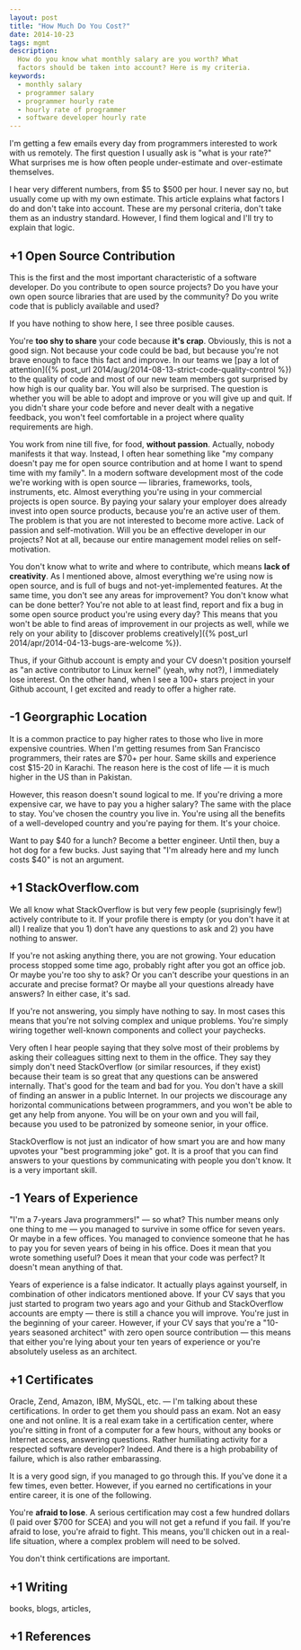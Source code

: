 ```yaml
---
layout: post
title: "How Much Do You Cost?"
date: 2014-10-23
tags: mgmt
description:
  How do you know what monthly salary are you worth? What
  factors should be taken into account? Here is my criteria.
keywords:
  - monthly salary
  - programmer salary
  - programmer hourly rate
  - hourly rate of programmer
  - software developer hourly rate
---
```


I'm getting a few emails every day from programmers
interested to work with us remotely. The first question I usually
ask is "what is your rate?" What surprises me is how
often people under-estimate and over-estimate themselves.

I hear very different numbers, from $5 to $500 per hour. I never
say no, but usually come up with my own estimate. This article
explains what factors I do and don't take into account. These are
my personal criteria, don't take them as an industry standard. However,
I find them logical and I'll try to explain that logic.

## +1 Open Source Contribution

This is the first and the most important characteristic of a
software developer. Do you contribute to open source projects?
Do you have your own open source libraries that are used by
the community? Do you write code that is publicly available and used?

If you have nothing to show here, I see three posible causes.

You're **too shy to share** your code because **it's crap**. Obviously,
this is not a good sign. Not because your code could be bad, but because
you're not brave enough to face this fact and improve. In our teams we
[pay a lot of attention]({% post_url 2014/aug/2014-08-13-strict-code-quality-control %})
to the quality of code and most of our
new team members got surprised by how high is our quality bar. You will also
be surprised. The question is whether you will be able to adopt and improve
or you will give up and quit. If you didn't share your code before
and never dealt with a negative feedback, you won't feel comfortable
in a project where quality requirements are high.

You work from nine till five, for food, **without passion**. Actually,
nobody manifests it that way. Instead, I often hear something like
"my company doesn't pay me for open source contribution and
at home I want to spend time with my family". In a modern software
development most of the code we're working with is open source &mdash;
libraries, frameworks, tools, instruments, etc. Almost everything you're using
in your commercial projects is open source. By paying your salary your
employer does already invest into open source products,
because you're an active user of them. The problem is that you are not
interested to become more active. Lack of passion and self-motivation.
Will you be an effective developer in our projects? Not at all, because our
entire management model relies on self-motivation.

You don't know what to write and where to contribute, which means
**lack of creativity**. As I mentioned above, almost everything we're using
now is open source, and is full of bugs and not-yet-implemented features.
At the same time, you don't see any areas for improvement? You don't
know what can be done better? You're not able to at least find, report and fix
a bug in some open source product you're using every day? This means
that you won't be able to find areas of improvement in our projects as well,
while we rely on your ability to
[discover problems creatively]({% post_url 2014/apr/2014-04-13-bugs-are-welcome %}).

Thus, if your Github account is empty and your CV doesn't position yourself
as "an active contributor to Linux kernel" (yeah, why not?), I immediately
lose interest. On the other hand, when I see a 100+ stars project in your
Github account, I get excited and ready to offer a higher rate.

## -1 Georgraphic Location

It is a common practice to pay higher rates to those who live in more
expensive countries. When I'm getting resumes from San Francisco programmers,
their rates are $70+ per hour. Same skills and experience cost
$15-20 in Karachi. The reason here is the cost of life &mdash;
it is much higher in the US than in Pakistan.

However, this reason doesn't sound logical to me. If you're driving a more
expensive car, we have to pay you a higher salary? The same with the
place to stay. You've chosen the country
you live in. You're using all the benefits of a well-developed country
and you're paying for them. It's your choice.

Want to pay $40 for a lunch? Become a better engineer. Until then,
buy a hot dog for a few bucks. Just saying that "I'm already here and my lunch costs $40"
is not an argument.

## +1 StackOverflow.com

We all know what StackOverflow is but very few people (suprisingly few!)
actively contribute to it. If your profile there is empty (or you don't have
it at all) I realize that you 1) don't have any questions to ask
and 2) you have nothing to answer.

If you're not asking anything there, you are not growing. Your education
process stopped some time ago, probably right after you got an office job.
Or maybe you're too shy to ask? Or you can't describe your questions
in an accurate and precise format? Or maybe all your questions already
have answers? In either case, it's sad.

If you're not answering, you simply have nothing to say. In most cases
this means that you're not solving complex and unique problems.
You're simply wiring together well-known components and
collect your paychecks.

Very often I hear people saying that they solve most of their problems
by asking their colleagues sitting next to them in the office. They say
they simply don't need StackOverflow (or similar resources, if they exist)
because their team is so great that any questions can be answered internally.
That's good for the team and bad for you. You don't have a skill
of finding an answer in a public Internet. In our projects we discourage
any horizontal communications between programmers, and you won't be
able to get any help from anyone. You will be on your own and you will fail,
because you used to be patronized by someone senior, in your office.

StackOverflow is not just an indicator of how smart you are and how many
upvotes your "best programming joke" got. It is a proof that you
can find answers to your questions by communicating with people you don't know.
It is a very important skill.

## -1 Years of Experience

"I'm a 7-years Java programmers!" &mdash; so what? This number means only
one thing to me &mdash; you managed to survive in some office for seven years.
Or maybe in a few offices. You managed to convience someone that he
has to pay you for seven years of being in his office. Does it mean
that you wrote something useful?
Does it mean that your code was perfect? It doesn't mean anything of that.

Years of experience is a false indicator. It actually plays against yourself,
in combination of other indicators mentioned above. If your CV says that
you just started to program two years ago and your Github
and StackOverflow accounts are empty &mdash; there is still a chance
you will improve. You're just in the beginning of your career. However,
if your CV says that you're a "10-years seasoned architect" with zero
open source contribution &mdash; this means that either you're lying about
your ten years of experience or you're absolutely useless as an architect.

## +1 Certificates

Oracle, Zend, Amazon, IBM, MySQL, etc. &mdash;
I'm talking about these certifications. In order to get them you should
pass an exam. Not an easy one and not online. It is a real exam take in
a certification center, where you're sitting in front of a computer for a few
hours, without any books or Internet access, answering questions. Rather
humiliating activity for a respected software developer? Indeed. And there
is a high probability of failure, which is also rather embarassing.

It is a very good sign, if you managed to go through this. If you've done
it a few times, even better. However, if you earned no certifications
in your entire career, it is one of the following.

You're **afraid to lose**. A serious certification may cost a few hundred
dollars (I paid over $700 for SCEA) and you will not get a refund if you
fail. If you're afraid to lose, you're afraid to fight. This means,
you'll chicken out in a real-life situation, where a complex problem
will need to be solved.

You don't think certifications are important.

## +1 Writing

books, blogs, articles,

## +1 References

